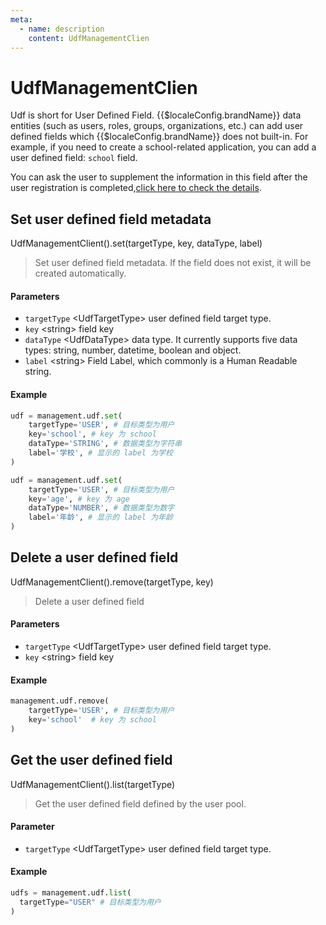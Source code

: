 ```yaml
---
meta:
  - name: description
    content: UdfManagementClien
---
```


# UdfManagementClien

<LastUpdated/>

Udf is short for User Defined Field. {{$localeConfig.brandName}} data entities (such as users, roles, groups, organizations, etc.) can add user defined fields which {{$localeConfig.brandName}} does not built-in. For example, if you need to create a school-related application, you can add a user defined field: `school` field.

You can ask the user to supplement the information in this field after the user registration is completed,[click here to check the details](/guides/authentication/extensibility/user-defined-field.md).

## Set user defined field metadata

UdfManagementClient().set(targetType, key, dataType, label)

> Set user defined field metadata. If the field does not exist, it will be created automatically.

#### Parameters

- `targetType` \<UdfTargetType\> user defined field target type.
- `key` \<string\> field key
- `dataType` \<UdfDataType\> data type. It currently supports five data types: string, number, datetime, boolean and object. 
- `label` \<string\> Field Label, which commonly is a Human Readable string.

#### Example

```python
udf = management.udf.set(
    targetType='USER', # 目标类型为用户
    key='school', # key 为 school
    dataType='STRING', # 数据类型为字符串
    label='学校', # 显示的 label 为学校
)

udf = management.udf.set(
    targetType='USER', # 目标类型为用户
    key='age', # key 为 age
    dataType='NUMBER', # 数据类型为数字
    label='年龄', # 显示的 label 为年龄
)
```

## Delete a user defined field

UdfManagementClient().remove(targetType, key)

> Delete a user defined field

#### Parameters

- `targetType` \<UdfTargetType\> user defined field target type.
- `key` \<string\> field key

#### Example

```python
management.udf.remove(
    targetType='USER', # 目标类型为用户
    key='school'  # key 为 school
)
```

## Get the user defined field

UdfManagementClient().list(targetType)

> Get the user defined field defined by the user pool.

#### Parameter

- `targetType` \<UdfTargetType\> user defined field target type.

#### Example

```python
udfs = management.udf.list(
  targetType="USER" # 目标类型为用户
)
```
